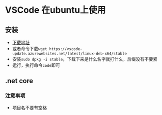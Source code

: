 # VSCode 在ubuntu上使用

## 安装

- [下载地址](https://code.visualstudio.com/docs/?dv=linux64_deb)
- 或者命令下载`wget https://vscode-update.azurewebsites.net/latest/linux-deb-x64/stable`
- 安装`sudo dpkg -i stable`，下载下来是什么名字就打什么，后缀没有不要紧
- 运行，执行命令`code`即可

## .net core

### 注意事项

- 项目名不要有空格